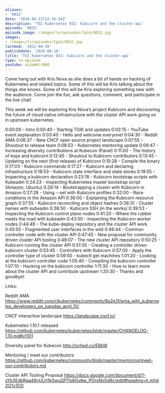 ```yaml
---
aliases:
- '0032'
date: '2018-04-13T22:39:34Z'
description: 'TGI Kubernetes 032: kubicorn and the cluster-api'
episode: '0032'
episode_image: /images/tv/episodes/tgik/0032.jpg
images:
- /images/tv/episodes/tgik/0032.jpg
lastmod: '2021-04-20'
publishdate: '2020-08-10'
title: 'TGI Kubernetes 032: kubicorn and the cluster-api'
type: tv-episode
youtube: oLGaWktrB60
---
```


Come hang out with Kris Nova as she does a bit of hands on hacking of Kubernetes and related topics. Some of this will be Kris talking about the things she knows. Some of this will be Kris exploring something new with the audience. Come join the fun, ask questions, comment, and participate in the live chat!

This week we will be exploring Kris Nova’s project Kubicorn and discovering the future of cloud native infrastructure with the cluster API work going on in upstream kubernetes.

0:00:00 - Intro
0:00:40 - Starting TGIK and updates
0:02:15 - YouTube event explanation 
0:03:40 - Hello and welcome everyone!
0:04:30 - Reddit AMA
0:06:37 - New CNCF open source project landscape
0:07:55 - Shoutout to release team
0:08:53 - Kubernetes mentoring update
0:09:47 - Increasing diversity contributions at Kubecon (Panel)
0:11:00 - The history of kops and kubicorn
0:12:45 - Shoutout to Kubicorn contributors
0:13:45 - Updating on the next (first release) of Kubicorn
0:15:28 - Compile the binary
0:17:03 - Kubicorn commands
0:17:27 - Kubicorn and declaring infrastructure
0:18:53 - Kubicorn state interface and state stores
0:19:55 - Inspecting a kubicorn declaration 
0:23:18 - Kubicorn bootstrap scripts with Kubeadm
0:24:23 - Inspecting Kubernetes master bootstrap script (Amazon, Ubuntu)
0:26:14 - Bootstrapping a cluster with Kubicorn in Amazon
0:27:28 - Using --set with Kubicorn profiles
0:32:00 - Race conditions in the Amazon API
0:36:00 - Explaining the Kubicorn resource graph
0:37:55 - Kubicorn reconciling and object hashes
0:38:31 - Cluster names with kubeadm
0:38:50 - Kubicorn SSH (in the works)
0:39:53 - Inspecting the Kubicorn control plane nodes
0:41:20 - Where the rubber meets the road with kubeadm
0:43:00 - Inspecting the Kubicorn worker nodes
0:44:49 - The kube-deploy repository and the cluster API work
0:45:55 - Fragmented user interfaces in the wild
0:46:44 - Common controller code with the cluster API
0:47:45 - New proposal for community driven cluster API tooling
0:49:07 - The new cluster API repository
0:50:25 - Kubicorn running the cluster API
0:51:35 - Creating a controller driven kubicorn cluster
0:53:45 - Controllers with Kubicorn
0:57:00 - Apply the controller type of cluster
0:59:50 - kubectl get machines
1:01:20 - Looking at the kubicorn controller code
1:05:40 - Compiling the kubicorn controller
1:07:10 - Hacking on the kubicorn controller
1:11:30 - How to learn more about the cluster API and contribute upstream
1:20:30 - Thanks and goodbye!





Links:

Reddit AMA
https://www.reddit.com/r/kubernetes/comments/8a2e2f/ama_with_kubernetes_developers_on_tuesday_april_10/

CNCF interactive landscape
https://landscape.cncf.io/

Kubernetes 1.10.1 released
https://github.com/kubernetes/kubernetes/blob/master/CHANGELOG-1.10.md#v1101

Diversity panel for Kubecon
http://sched.co/E8bW

Mentoring / meet our contributors
https://github.com/kubernetes/community/blob/master/mentoring/meet-our-contributors.md

Cluster API Tooling Proposal
https://docs.google.com/document/d/1-sYb3EdkRga49nULH1kSwuQFf1o6GvAw_POrsNo5d8c/edit#heading=h.mhd2l21c5f2l